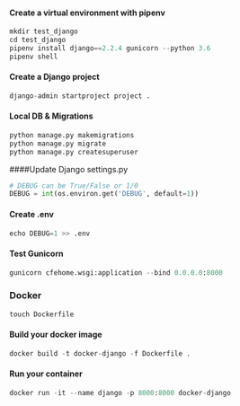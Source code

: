 #### Create a virtual environment with pipenv
```python
mkdir test_django
cd test_django
pipenv install django==2.2.4 gunicorn --python 3.6
pipenv shell
```

#### Create a Django project
```python
django-admin startproject project .
```

#### Local DB & Migrations
```python
python manage.py makemigrations
python manage.py migrate
python manage.py createsuperuser
```

####Update Django settings.py
```python
# DEBUG can be True/False or 1/0
DEBUG = int(os.environ.get('DEBUG', default=1)) 
```

#### Create .env
```python
echo DEBUG=1 >> .env
```

#### Test Gunicorn
```python
gunicorn cfehome.wsgi:application --bind 0.0.0.0:8000
```


### Docker
```python
touch Dockerfile
```

#### Build your docker image
```python
docker build -t docker-django -f Dockerfile .
```

#### Run your container
```python
docker run -it --name django -p 8000:8000 docker-django
```
